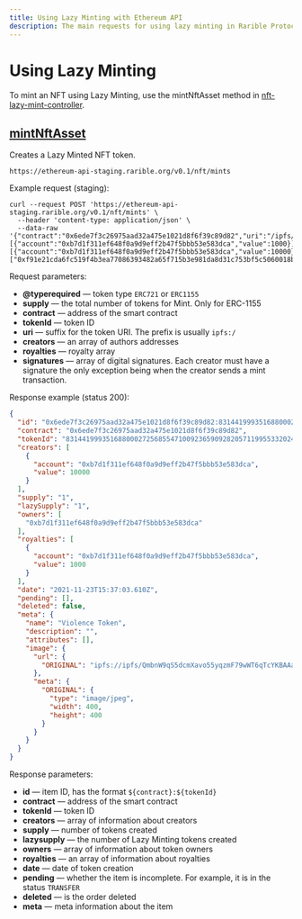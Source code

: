 ```yaml
---
title: Using Lazy Minting with Ethereum API
description: The main requests for using lazy minting in Rarible Protocol Ethereum API
---
```


# Using Lazy Minting

To mint an NFT using Lazy Minting, use the mintNftAsset method in [nft-lazy-mint-controller](https://ethereum-api.rarible.org/v0.1/doc#tag/nft-lazy-mint-controller).

## [mintNftAsset](https://ethereum-api.rarible.org/v0.1/doc#operation/mintNftAsset)

Creates a Lazy Minted NFT token.

`https://ethereum-api-staging.rarible.org/v0.1/nft/mints`

Example request (staging):

```shell
curl --request POST 'https://ethereum-api-staging.rarible.org/v0.1/nft/mints' \
  --header 'content-type: application/json' \
  --data-raw '{"contract":"0x6ede7f3c26975aad32a475e1021d8f6f39c89d82","uri":"/ipfs/QmWeVMxWPbz2AdGhrZdi3ZQXVdppzPPakXfdavtu9syyA7","royalties":[{"account":"0xb7d1f311ef648f0a9d9eff2b47f5bbb53e583dca","value":1000}],"creators":[{"account":"0xb7d1f311ef648f0a9d9eff2b47f5bbb53e583dca","value":10000}],"tokenId":"83144199935168800027256855471009236590928205711995533202494108027144764391425","@type":"ERC721","signatures":["0xf91e21cda6fc519f4b3ea77086393482a65f715b3e981da8d31c753bf5c5060018b4460cc9935f397808d14365e64214c18d0fc46441b55e0858a398ff7ffc8c1b"]}'
```

Request parameters:

* **@typerequired** — token type `ERC721` or `ERC1155`
* **supply** — the total number of tokens for Mint. Only for ERC-1155
* **contract** — address of the smart contract
* **tokenId** — token ID
* **uri** — suffix for the token URI. The prefix is usually `ipfs:/`
* **creators** — an array of authors addresses
* **royalties** — royalty array
* **signatures** — array of digital signatures. Each creator must have a signature the only exception being when the creator sends a mint transaction.

Response example (status 200):

```json
{
  "id": "0x6ede7f3c26975aad32a475e1021d8f6f39c89d82:83144199935168800027256855471009236590928205711995533202494108027144764391425",
  "contract": "0x6ede7f3c26975aad32a475e1021d8f6f39c89d82",
  "tokenId": "83144199935168800027256855471009236590928205711995533202494108027144764391425",
  "creators": [
    {
      "account": "0xb7d1f311ef648f0a9d9eff2b47f5bbb53e583dca",
      "value": 10000
    }
  ],
  "supply": "1",
  "lazySupply": "1",
  "owners": [
    "0xb7d1f311ef648f0a9d9eff2b47f5bbb53e583dca"
  ],
  "royalties": [
    {
      "account": "0xb7d1f311ef648f0a9d9eff2b47f5bbb53e583dca",
      "value": 1000
    }
  ],
  "date": "2021-11-23T15:37:03.610Z",
  "pending": [],
  "deleted": false,
  "meta": {
    "name": "Violence Token",
    "description": "",
    "attributes": [],
    "image": {
      "url": {
        "ORIGINAL": "ipfs://ipfs/QmbnW9qS5dcmXavo55yqzmF79wWT6qTcYKBAAaS3gDgrDa/image.jpeg"
      },
      "meta": {
        "ORIGINAL": {
          "type": "image/jpeg",
          "width": 400,
          "height": 400
        }
      }
    }
  }
}
```

Response parameters:

* **id** — item ID, has the format `${contract}:${tokenId}`
* **contract** — address of the smart contract
* **tokenId** — token ID
* **creators** — array of information about creators
* **supply** — number of tokens created
* **lazysupply** — the number of Lazy Minting tokens created
* **owners** — array of information about token owners
* **royalties** — an array of information about royalties
* **date** — date of token creation
* **pending** — whether the item is incomplete. For example, it is in the status `TRANSFER`
* **deleted** — is the order deleted
* **meta** — meta information about the item
